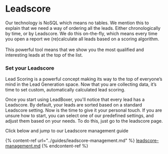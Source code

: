 # Leadscore

Our technology is NoSQL which means no tables. We mention this to explain that we need a way of ordering all the leads. Either chronologically by time, or by Leadscore. We do this on-the-fly, which means every time you open a report we (re)calculate all leads based on a scoring algorithm. \
\
This powerful tool means that we show you the most qualified and interesting leads at the top of the list.&#x20;



### Set your Leadscore

Lead Scoring is a powerful concept making its way to the top of everyone’s mind in the Lead Generation space. Now that you are collecting data, it’s time to set custom, automatically calculated lead scoring.

Once you start using LeadBoxer, you'll notice that every lead has a Leadscore. By default, your leads are sorted based on a standard Leadscore setting. Now is the time to give it your personal touch. If you are unsure how to start, you can select one of our predefined settings, and adjust them based on your needs. To do this, just go to the leadscore page.

Click below and jump to our Leadscore management guide

{% content-ref url="../guides/leadscore-management.md" %}
[leadscore-management.md](../guides/leadscore-management.md)
{% endcontent-ref %}
